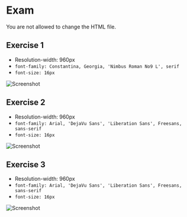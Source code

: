# Exam

You are not allowed to change the HTML file.

## Exercise 1
* Resolution-width: 960px
* `font-family: Constantina, Georgia, 'Nimbus Roman No9 L', serif`
* `font-size: 16px`

![Screenshot](https://raw.github.com/jasssonpet/TelerikAcademy/master/WebDesign/2.CSSStyling/7.Exam/1.Carousel/index.png)

## Exercise 2

* Resolution-width: 960px
* `font-family: Arial, 'DejaVu Sans', 'Liberation Sans', Freesans, sans-serif`
* `font-size: 16px`

![Screenshot](https://raw.github.com/jasssonpet/TelerikAcademy/master/WebDesign/2.CSSStyling/7.Exam/2.Presentations/index.png)

## Exercise 3

* Resolution-width: 960px
* `font-family: Arial, 'DejaVu Sans', 'Liberation Sans', Freesans, sans-serif`
* `font-size: 16px`

![Screenshot](https://raw.github.com/jasssonpet/TelerikAcademy/master/WebDesign/2.CSSStyling/7.Exam/3.FiveHops/index.png)